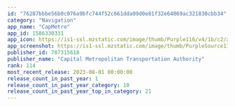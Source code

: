 ```yaml
---
id: "76287bbbe56b0c076a9bfc744f52c661dda09d0e81f32e64069ac321830cbb34"
category: "Navigation"
app_name: "CapMetro"
app_id: 1586330331
app_icon: https://is1-ssl.mzstatic.com/image/thumb/Purple116/v4/1b/c2/af/1bc2af03-0700-1d7a-b7bb-4c13334853f1/AppIcon-1x_U007emarketing-0-6-0-85-220.png/1024x1024bb.png
app_screenshot: https://is1-ssl.mzstatic.com/image/thumb/PurpleSource116/v4/85/c9/cf/85c9cf89-e1ff-57c6-0242-d10a3fa715e2/b053e811-9e11-4ef7-b8e7-b311284933b2_iphoneX_1.png/1242x2688bb.png
publisher_id: 787315618
publisher_name: "Capital Metropolitan Transportation Authority"
rank: 114
most_recent_release: 2023-08-01 00:00:00
release_count_in_past_year: 1
release_count_in_past_year_category: 10
release_count_in_past_year_top_in_category: 21
---
```

